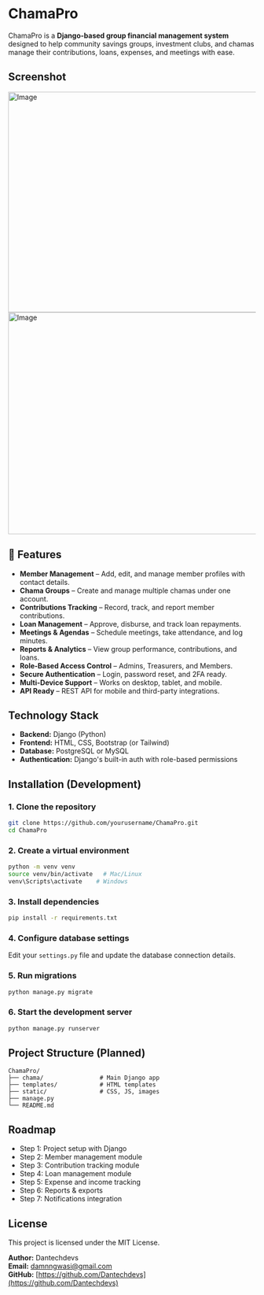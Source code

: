 # ChamaPro

ChamaPro is a **Django-based group financial management system** designed to help community savings groups, investment clubs, and chamas manage their contributions, loans, expenses, and meetings with ease.

## Screenshot
<img width="960" height="448" alt="Image" src="https://github.com/user-attachments/assets/480ae73d-3828-4d67-889a-625b751b05f9" />

<img width="959" height="451" alt="Image" src="https://github.com/user-attachments/assets/8f15275b-d5d2-4895-b5ef-042948b266a7" />

## 🚀 Features

- **Member Management** – Add, edit, and manage member profiles with contact details.
- **Chama Groups** – Create and manage multiple chamas under one account.
- **Contributions Tracking** – Record, track, and report member contributions.
- **Loan Management** – Approve, disburse, and track loan repayments.
- **Meetings & Agendas** – Schedule meetings, take attendance, and log minutes.
- **Reports & Analytics** – View group performance, contributions, and loans.
- **Role-Based Access Control** – Admins, Treasurers, and Members.
- **Secure Authentication** – Login, password reset, and 2FA ready.
- **Multi-Device Support** – Works on desktop, tablet, and mobile.
- **API Ready** – REST API for mobile and third-party integrations.

## Technology Stack
- **Backend:** Django (Python)  
- **Frontend:** HTML, CSS, Bootstrap (or Tailwind)  
- **Database:** PostgreSQL or MySQL  
- **Authentication:** Django's built-in auth with role-based permissions  

## Installation (Development)

### 1. Clone the repository
```bash
git clone https://github.com/yourusername/ChamaPro.git
cd ChamaPro
```

### 2. Create a virtual environment
```bash
python -m venv venv
source venv/bin/activate   # Mac/Linux
venv\Scripts\activate    # Windows
```

### 3. Install dependencies
```bash
pip install -r requirements.txt
```

### 4. Configure database settings
Edit your `settings.py` file and update the database connection details.

### 5. Run migrations
```bash
python manage.py migrate
```

### 6. Start the development server
```bash
python manage.py runserver
```

## Project Structure (Planned)
```
ChamaPro/
├── chama/                # Main Django app
├── templates/            # HTML templates
├── static/               # CSS, JS, images
├── manage.py
└── README.md
```

## Roadmap
- Step 1: Project setup with Django  
- Step 2: Member management module  
- Step 3: Contribution tracking module  
- Step 4: Loan management module  
- Step 5: Expense and income tracking  
- Step 6: Reports & exports  
- Step 7: Notifications integration  

## License
This project is licensed under the MIT License.

**Author:** Dantechdevs  
**Email:** damnngwasi@gmail.com  
**GitHub:** [https://github.com/Dantechdevs](https://github.com/Dantechdevs)
